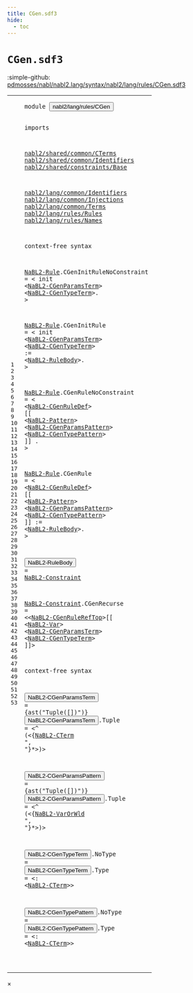 ```yaml
---
title: CGen.sdf3
hide:
  - toc
---
```


# `CGen.sdf3`

:simple-github: [pdmosses/nabl/nabl2.lang/syntax/nabl2/lang/rules/CGen.sdf3]

[pdmosses/nabl/nabl2.lang/syntax/nabl2/lang/rules/CGen.sdf3]: https://github.com/pdmosses/nabl/blob/master/nabl2.lang/syntax/nabl2/lang/rules/CGen.sdf3 "The source file on GitHub"

<div class="sdf3"><table class="highlighttable"><tbody><tr><td class="linenos"><div class="linenodiv"><pre><span></span>1
2
3
4
5
6
7
8
9
10
11
12
13
14
15
16
17
18
19
20
21
22
23
24
25
26
27
28
29
30
31
32
33
34
35
36
37
38
39
40
41
42
43
44
45
46
47
48
49
50
51
52
53
</pre></div></td>
<td class="code"><pre><code><span class="keyword">module</span> <button class="modal-open" id="nabl2/lang/rules/CGen_1_8" title="a definition with multiple references" data-urls="../Rules.sdf3/#nabl2/lang/rules/CGen line 5_3; ../../signatures/CGen.sdf3/#nabl2/lang/rules/CGen line 7_3">nabl2/lang/rules/CGen</button>

<span class="keyword">imports</span>
 
  <a href="../../../../../../../file:/Users/pdm/eclipse/spoofax-dev/Eclipse.app/Contents/Eclipse/plugins/org.metaborg.meta.nabl2.shared.eclipse_2.6.0.20231130-170231-master/target/unpacked/latest/syntax/nabl2/shared/common/CTerms.sdf3/#nabl2/shared/common/CTerms_1_8" id="nabl2/shared/common/CTerms_5_3" title="a reference to a single-file definition">nabl2/shared/common/CTerms</a>
  <a href="../../../../../../../file:/Users/pdm/eclipse/spoofax-dev/Eclipse.app/Contents/Eclipse/plugins/org.metaborg.meta.nabl2.shared.eclipse_2.6.0.20231130-170231-master/target/unpacked/latest/syntax/nabl2/shared/common/Identifiers.sdf3/#nabl2/shared/common/Identifiers_1_8" id="nabl2/shared/common/Identifiers_6_3" title="a reference to a single-file definition">nabl2/shared/common/Identifiers</a>
  <a href="../../../../../../../file:/Users/pdm/eclipse/spoofax-dev/Eclipse.app/Contents/Eclipse/plugins/org.metaborg.meta.nabl2.shared.eclipse_2.6.0.20231130-170231-master/target/unpacked/latest/syntax/nabl2/shared/constraints/Base.sdf3/#nabl2/shared/constraints/Base_1_8" id="nabl2/shared/constraints/Base_7_3" title="a reference to a single-file definition">nabl2/shared/constraints/Base</a>

  <a href="../../common/Identifiers.sdf3/#nabl2/lang/common/Identifiers_1_8" id="nabl2/lang/common/Identifiers_9_3" title="a reference to a single-file definition">nabl2/lang/common/Identifiers</a>
  <a href="../../common/Injections.sdf3/#nabl2/lang/common/Injections_1_8" id="nabl2/lang/common/Injections_10_3" title="a reference to a single-file definition">nabl2/lang/common/Injections</a>
  <a href="../../common/Terms.sdf3/#nabl2/lang/common/Terms_1_8" id="nabl2/lang/common/Terms_11_3" title="a reference to a single-file definition">nabl2/lang/common/Terms</a>
  <a href="../Rules.sdf3/#nabl2/lang/rules/Rules_1_8" id="nabl2/lang/rules/Rules_12_3" title="a reference to a single-file definition">nabl2/lang/rules/Rules</a>
  <a href="../Names.sdf3/#nabl2/lang/rules/Names_1_8" id="nabl2/lang/rules/Names_13_3" title="a reference to a single-file definition">nabl2/lang/rules/Names</a>


<span class="keyword">context-free syntax</span>

  <a href="../Rules.sdf3/#NaBL2-Rule_17_9" id="NaBL2-Rule_18_3" title="a definition with a single reference">NaBL2-Rule</a>.<span class="cons_Constructor"><span id="CGenInitRuleNoConstraint_18_14" title="a definition with no references">CGenInitRuleNoConstraint</span></span> = &lt;
    <span class="cons_String">init</span> &lt;<a href="#NaBL2-CGenParamsTerm_43_3" id="NaBL2-CGenParamsTerm_19_11" title="a reference to a single-file definition">NaBL2-CGenParamsTerm</a>&gt; &lt;<a href="#NaBL2-CGenTypeTerm_49_3" id="NaBL2-CGenTypeTerm_19_34" title="a reference to a single-file definition">NaBL2-CGenTypeTerm</a>&gt;<span class="cons_String">.</span>
  &gt;

  <a href="../Rules.sdf3/#NaBL2-Rule_17_9" id="NaBL2-Rule_22_3" title="a definition with a single reference">NaBL2-Rule</a>.<span class="cons_Constructor"><span id="CGenInitRule_22_14" title="a definition with no references">CGenInitRule</span></span> = &lt;
    <span class="cons_String">init</span> &lt;<a href="#NaBL2-CGenParamsTerm_43_3" id="NaBL2-CGenParamsTerm_23_11" title="a reference to a single-file definition">NaBL2-CGenParamsTerm</a>&gt; &lt;<a href="#NaBL2-CGenTypeTerm_49_3" id="NaBL2-CGenTypeTerm_23_34" title="a reference to a single-file definition">NaBL2-CGenTypeTerm</a>&gt; <span class="cons_String">:=</span>
        &lt;<a href="#NaBL2-RuleBody_36_3" id="NaBL2-RuleBody_24_10" title="a reference to a single-file definition">NaBL2-RuleBody</a>&gt;<span class="cons_String">.</span>
  &gt;

  <a href="../Rules.sdf3/#NaBL2-Rule_17_9" id="NaBL2-Rule_27_3" title="a definition with a single reference">NaBL2-Rule</a>.<span class="cons_Constructor"><span id="CGenRuleNoConstraint_27_14" title="a definition with no references">CGenRuleNoConstraint</span></span> = &lt;
    &lt;<a href="../Names.sdf3/#NaBL2-CGenRuleDef_14_3" id="NaBL2-CGenRuleDef_28_6" title="a reference to a single-file definition">NaBL2-CGenRuleDef</a>&gt; <span class="cons_String">[[</span> &lt;<a href="../../common/Terms.sdf3/#NaBL2-Pattern_19_3" id="NaBL2-Pattern_28_29" title="a reference to a single-file definition">NaBL2-Pattern</a>&gt; &lt;<a href="#NaBL2-CGenParamsPattern_46_3" id="NaBL2-CGenParamsPattern_28_45" title="a reference to a single-file definition">NaBL2-CGenParamsPattern</a>&gt; &lt;<a href="#NaBL2-CGenTypePattern_52_3" id="NaBL2-CGenTypePattern_28_71" title="a reference to a single-file definition">NaBL2-CGenTypePattern</a>&gt; <span class="cons_String">]]</span> <span class="cons_String">.</span>
  &gt;

  <a href="../Rules.sdf3/#NaBL2-Rule_17_9" id="NaBL2-Rule_31_3" title="a definition with a single reference">NaBL2-Rule</a>.<span class="cons_Constructor"><span id="CGenRule_31_14" title="a definition with no references">CGenRule</span></span> = &lt;
    &lt;<a href="../Names.sdf3/#NaBL2-CGenRuleDef_14_3" id="NaBL2-CGenRuleDef_32_6" title="a reference to a single-file definition">NaBL2-CGenRuleDef</a>&gt; <span class="cons_String">[[</span> &lt;<a href="../../common/Terms.sdf3/#NaBL2-Pattern_19_3" id="NaBL2-Pattern_32_29" title="a reference to a single-file definition">NaBL2-Pattern</a>&gt; &lt;<a href="#NaBL2-CGenParamsPattern_46_3" id="NaBL2-CGenParamsPattern_32_45" title="a reference to a single-file definition">NaBL2-CGenParamsPattern</a>&gt; &lt;<a href="#NaBL2-CGenTypePattern_52_3" id="NaBL2-CGenTypePattern_32_71" title="a reference to a single-file definition">NaBL2-CGenTypePattern</a>&gt; <span class="cons_String">]]</span> <span class="cons_String">:=</span>
        &lt;<a href="#NaBL2-RuleBody_36_3" id="NaBL2-RuleBody_33_10" title="a reference to a single-file definition">NaBL2-RuleBody</a>&gt;<span class="cons_String">.</span>
  &gt;

  <button class="modal-open" id="NaBL2-RuleBody_36_3" title="a definition with multiple references" data-urls="#NaBL2-RuleBody line 24_10, 33_10">NaBL2-RuleBody</button>       = <a href="#NaBL2-Constraint_38_3" id="NaBL2-Constraint_36_26" title="a reference to a single-file definition">NaBL2-Constraint</a>

  <a href="#NaBL2-Constraint_36_26" id="NaBL2-Constraint_38_3" title="a definition with a single reference">NaBL2-Constraint</a>.<span class="cons_Constructor"><span id="CGenRecurse_38_20" title="a definition with no references">CGenRecurse</span></span> = &lt;&lt;<a href="../Names.sdf3/#NaBL2-CGenRuleRefTop_20_3" id="NaBL2-CGenRuleRefTop_38_36" title="a reference to a single-file definition">NaBL2-CGenRuleRefTop</a>&gt;<span class="cons_String">[[</span> &lt;<a href="../../common/Terms.sdf3/#NaBL2-Var_13_3" id="NaBL2-Var_38_61" title="a reference to a single-file definition">NaBL2-Var</a>&gt; &lt;<a href="#NaBL2-CGenParamsTerm_43_3" id="NaBL2-CGenParamsTerm_38_73" title="a reference to a single-file definition">NaBL2-CGenParamsTerm</a>&gt; &lt;<a href="#NaBL2-CGenTypeTerm_49_3" id="NaBL2-CGenTypeTerm_38_96" title="a reference to a single-file definition">NaBL2-CGenTypeTerm</a>&gt; <span class="cons_String">]]</span>&gt;


<span class="keyword">context-free syntax</span>

  <button class="modal-open" id="NaBL2-CGenParamsTerm_43_3" title="a definition with multiple references" data-urls="#NaBL2-CGenParamsTerm line 19_11, 23_11, 38_73">NaBL2-CGenParamsTerm</button>          =                             {<span class="cons_Unquoted">ast</span>(<span class="cons_Quoted">"Tuple([])"</span>)}
  <button class="modal-open" id="NaBL2-CGenParamsTerm_44_3" title="a definition with multiple references" data-urls="#NaBL2-CGenParamsTerm line 19_11, 23_11, 38_73">NaBL2-CGenParamsTerm</button>.<span class="cons_Constructor"><span id="Tuple_44_24" title="a definition with no references">Tuple</span></span>    = &lt;<span class="cons_String">^</span> <span class="cons_String">(</span>&lt;{<a href="../../../../../../../file:/Users/pdm/eclipse/spoofax-dev/Eclipse.app/Contents/Eclipse/plugins/org.metaborg.meta.nabl2.shared.eclipse_2.6.0.20231130-170231-master/target/unpacked/latest/syntax/nabl2/shared/common/CTerms.sdf3/#NaBL2-CTerm_13_3" id="NaBL2-CTerm_44_41" title="a reference to a single-file definition">NaBL2-CTerm</a> <span class="cons_Lit">", "</span>}*&gt;<span class="cons_String">)</span>&gt;

  <button class="modal-open" id="NaBL2-CGenParamsPattern_46_3" title="a definition with multiple references" data-urls="#NaBL2-CGenParamsPattern line 28_45, 32_45">NaBL2-CGenParamsPattern</button>       =                                {<span class="cons_Unquoted">ast</span>(<span class="cons_Quoted">"Tuple([])"</span>)}
  <button class="modal-open" id="NaBL2-CGenParamsPattern_47_3" title="a definition with multiple references" data-urls="#NaBL2-CGenParamsPattern line 28_45, 32_45">NaBL2-CGenParamsPattern</button>.<span class="cons_Constructor"><span id="Tuple_47_27" title="a definition with no references">Tuple</span></span> = &lt;<span class="cons_String">^</span> <span class="cons_String">(</span>&lt;{<a href="../../common/Terms.sdf3/#NaBL2-VarOrWld_16_3" id="NaBL2-VarOrWld_47_41" title="a reference to a single-file definition">NaBL2-VarOrWld</a> <span class="cons_Lit">", "</span>}*&gt;<span class="cons_String">)</span>&gt;

  <button class="modal-open" id="NaBL2-CGenTypeTerm_49_3" title="a definition with multiple references" data-urls="#NaBL2-CGenTypeTerm line 19_34, 23_34, 38_96">NaBL2-CGenTypeTerm</button>.<span class="cons_Constructor"><span id="NoType_49_22" title="a definition with no references">NoType</span></span>     =
  <button class="modal-open" id="NaBL2-CGenTypeTerm_50_3" title="a definition with multiple references" data-urls="#NaBL2-CGenTypeTerm line 19_34, 23_34, 38_96">NaBL2-CGenTypeTerm</button>.<span class="cons_Constructor"><span id="Type_50_22" title="a definition with no references">Type</span></span>       = &lt;<span class="cons_String">:</span> &lt;<a href="../../../../../../../file:/Users/pdm/eclipse/spoofax-dev/Eclipse.app/Contents/Eclipse/plugins/org.metaborg.meta.nabl2.shared.eclipse_2.6.0.20231130-170231-master/target/unpacked/latest/syntax/nabl2/shared/common/CTerms.sdf3/#NaBL2-CTerm_13_3" id="NaBL2-CTerm_50_39" title="a reference to a single-file definition">NaBL2-CTerm</a>&gt;&gt;

  <button class="modal-open" id="NaBL2-CGenTypePattern_52_3" title="a definition with multiple references" data-urls="#NaBL2-CGenTypePattern line 28_71, 32_71">NaBL2-CGenTypePattern</button>.<span class="cons_Constructor"><span id="NoType_52_25" title="a definition with no references">NoType</span></span>  =
  <button class="modal-open" id="NaBL2-CGenTypePattern_53_3" title="a definition with multiple references" data-urls="#NaBL2-CGenTypePattern line 28_71, 32_71">NaBL2-CGenTypePattern</button>.<span class="cons_Constructor"><span id="Type_53_25" title="a definition with no references">Type</span></span>    = &lt;<span class="cons_String">:</span> &lt;<a href="../../../../../../../file:/Users/pdm/eclipse/spoofax-dev/Eclipse.app/Contents/Eclipse/plugins/org.metaborg.meta.nabl2.shared.eclipse_2.6.0.20231130-170231-master/target/unpacked/latest/syntax/nabl2/shared/common/CTerms.sdf3/#NaBL2-CTerm_13_3" id="NaBL2-CTerm_53_39" title="a reference to a single-file definition">NaBL2-CTerm</a>&gt;&gt;


</code></pre></td></tr></tbody></table></div>

<div id="modal">
  <div id="modal-content">
    <span id="modal-close">&times;</span>
    <h2 id="modal-h2"></h2>
    <p  id="modal-p"></p>
    <ul id="modal-ul"></ul>
  </div>
</div>
